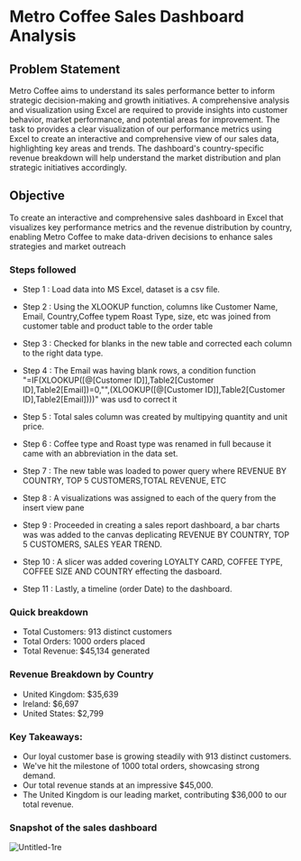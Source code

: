 # Metro Coffee Sales Dashboard Analysis

## Problem Statement
Metro Coffee aims to understand its sales performance better to inform strategic decision-making and growth initiatives. A comprehensive analysis and visualization using Excel are required to provide insights into customer behavior, market performance, and potential areas for improvement.
The task to provides a clear visualization of our performance metrics using Excel to create an interactive and comprehensive view of our sales data, highlighting key areas and trends.
The dashboard's country-specific revenue breakdown will help understand the market distribution and plan strategic initiatives accordingly.

## Objective
To create an interactive and comprehensive sales dashboard in Excel that visualizes key performance metrics and the revenue distribution by country, enabling Metro Coffee to make data-driven decisions to enhance sales strategies and market outreach

### Steps followed 

- Step 1 : Load data into MS Excel, dataset is a csv file.

- Step 2 : Using the XLOOKUP function, columns like Customer Name, Email, Country,Coffee typem Roast Type, size, etc was joined from customer table and product table to the order table
- Step 3 : Checked for blanks in the new table and corrected each column to the right data type.
- Step 4 : The Email was having blank rows, a condition function "=IF(XLOOKUP([@[Customer ID]],Table2[Customer ID],Table2[Email])=0,"",(XLOOKUP([@[Customer ID]],Table2[Customer ID],Table2[Email])))" was usd to correct it
- Step 5 : Total sales column was created by multipying quantity and unit price.
- Step 6 : Coffee type and Roast type was renamed in full because it came with an abbreviation in the data set.
- Step 7 : The new table was loaded to power query where REVENUE BY COUNTRY, TOP 5 CUSTOMERS,TOTAL REVENUE, ETC
- Step 8 : A visualizations was assigned to each of the query from the insert view pane
- Step 9 : Proceeded in creating a sales report dashboard, a bar charts was was added to the canvas deplicating REVENUE BY COUNTRY, TOP 5 CUSTOMERS, SALES YEAR TREND.
- Step 10 : A slicer was added covering LOYALTY CARD, COFFEE TYPE, COFFEE SIZE AND COUNTRY effecting the dasboard.
- Step 11 : Lastly, a timeline (order Date) to the dashboard.

### Quick breakdown

- Total Customers: 913 distinct customers
- Total Orders: 1000 orders placed
- Total Revenue: $45,134 generated


### Revenue Breakdown by Country
- United Kingdom: $35,639
- Ireland: $6,697
- United States: $2,799


### Key Takeaways:
- Our loyal customer base is growing steadily with 913 distinct customers.
- We've hit the milestone of 1000 total orders, showcasing strong demand.
- Our total revenue stands at an impressive $45,000.
- The United Kingdom is our leading market, contributing $36,000 to our total revenue.

### Snapshot of the sales dashboard
![Untitled-1re](https://github.com/Chiemezuo89/Metro-Coffee-Sales-Dashboard-Analysis/assets/172860025/6aaaa542-3730-43b9-a717-8dcea0bb4b2e)
